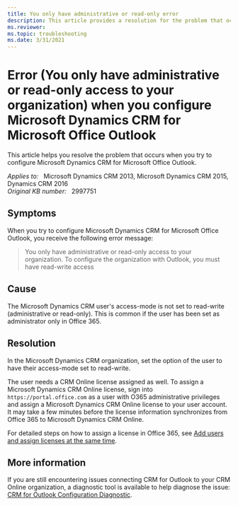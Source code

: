 ```yaml
---
title: You only have administrative or read-only error
description: This article provides a resolution for the problem that occurs when you try to configure Microsoft Dynamics CRM for Microsoft Office Outlook.
ms.reviewer: 
ms.topic: troubleshooting
ms.date: 3/31/2021
---
```

# Error (You only have administrative or read-only access to your organization) when you configure Microsoft Dynamics CRM for Microsoft Office Outlook

This article helps you resolve the problem that occurs when you try to configure Microsoft Dynamics CRM for Microsoft Office Outlook.

_Applies to:_ &nbsp; Microsoft Dynamics CRM 2013, Microsoft Dynamics CRM 2015, Dynamics CRM 2016  
_Original KB number:_ &nbsp; 2997751

## Symptoms

When you try to configure Microsoft Dynamics CRM for Microsoft Office Outlook, you receive the following error message:

> You only have administrative or read-only access to your organization. To configure the organization with Outlook, you must have read-write access

## Cause

The Microsoft Dynamics CRM user's access-mode is not set to read-write (administrative or read-only). This is common if the user has been set as administrator only in Office 365.

## Resolution

In the Microsoft Dynamics CRM organization, set the option of the user to have their access-mode set to read-write.

The user needs a CRM Online license assigned as well. To assign a Microsoft Dynamics CRM Online license, sign into `https://portal.office.com` as a user with O365 administrative privileges and assign a Microsoft Dynamics CRM Online license to your user account. It may take a few minutes before the license information synchronizes from Office 365 to Microsoft Dynamics CRM Online.

For detailed steps on how to assign a license in Office 365, see [Add users and assign licenses at the same time](https://support.office.com/article/Assign-or-unassign-licenses-for-Office-365-for-business-997596B5-4173-4627-B915-36ABAC6786DC).

## More information

If you are still encountering issues connecting CRM for Outlook to your CRM Online organization, a diagnostic tool is available to help diagnose the issue: [CRM for Outlook Configuration Diagnostic](/outlook/troubleshoot/performance/how-to-scan-outlook-by-using-microsoft-support-and-recovery-assistant).
